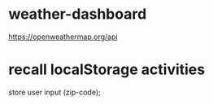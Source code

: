 # weather-dashboard
https://openweathermap.org/api
# recall localStorage activities
store user input (zip-code);
